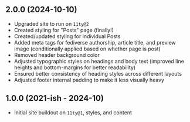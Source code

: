 ## 2.0.0 (2024-10-10)

- Upgraded site to run on `11ty@2`
- Created styling for "Posts" page (finally!)
- Created/updated styling for individual Posts
- Added meta tags for fediverse authorship, article title, and preview image (conditionally applied based on whether page is post)
- Removed header background color
- Adjusted typographic styles on headings and body text (improved line heights and bottom-margins for better readability)
- Ensured better consistency of heading styles across different layouts
- Adjusted footer internal padding to make it less visually heavy

## 1.0.0 (2021-ish - 2024-10)

- Initial site buildout on `11ty@1`, styles, and content